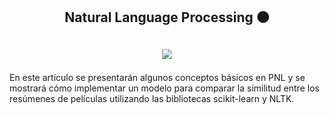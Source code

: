 <h2 align="center">
<p>Natural Language Processing ⚫</p>
</h2>

<h2 align="center">
<p></p>
<img src="https://img.shields.io/badge/python-3670A0?&style=for-the-badge&logo=python&logoColor=ffdd54"/>
<p></p>
</h2>

En este artículo se presentarán algunos conceptos básicos en PNL y se mostrará cómo implementar un modelo para comparar la similitud entre los resúmenes de películas utilizando las bibliotecas scikit-learn y NLTK.


